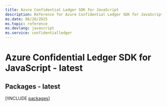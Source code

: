 ```yaml
---
title: Azure Confidential Ledger SDK for JavaScript
description: Reference for Azure Confidential Ledger SDK for JavaScript
ms.date: 08/20/2025
ms.topic: reference
ms.devlang: javascript
ms.service: confidentialledger
---
```

# Azure Confidential Ledger SDK for JavaScript - latest
## Packages - latest
[!INCLUDE [packages](confidential-ledger-index.md)]
